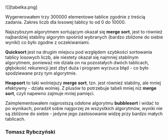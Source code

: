   
![][tabelka.png]

Wygenerowałem trzy 300000 elementowe tablice zgodnie z treścią zadania. Zakres liczb dla losowej tablicy to od 0 do 10000.

Najszybszym algorytmem sortującym okazał się **merge sort**, jest to również najbardziej stabilny algorytm spośród wybranych (bardzo zbliżone do siebie wyniki) co było zgodne z oczekiwaniami.

**Quicksort** jest na drugim miejscu pod względem szybkości sortowania tablicy losowych liczb, ale niestety okazał się najmniej stabilnym algorytmem, ponieważ nie działa on na pozostałych dwóch tablicach, głębokość rekurencji jest zbyt duża i program wyrzuca błąd - co było spodziewane przy tym algorytmie.

**Heapsort** to taki wolniejszy **merge sort**, tzn. jest również stabilny, ale mniej efektywny - działa wolniej. Z plusów to potrzebuje tabeli mniej niż **merge sort**, czyli napewno zajmuje mniej pamięci.

Zaimplementowałem najprostszą odsłone algorytmu **bubblesort** i widać to po wynikach, poradził sobie najgorzej ze wszystkich algorytmów, wyniki nie są zbliżone do siebie - jedyne jego zastosowanie widzę przy bardzo małych tablicach.


### Tomasz Rybczyński
